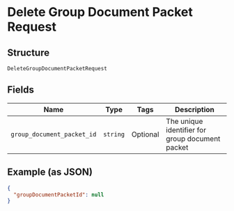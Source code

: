 
# Delete Group Document Packet Request

## Structure

`DeleteGroupDocumentPacketRequest`

## Fields

| Name | Type | Tags | Description |
|  --- | --- | --- | --- |
| `group_document_packet_id` | `string` | Optional | The unique identifier for group document packet |

## Example (as JSON)

```json
{
  "groupDocumentPacketId": null
}
```

